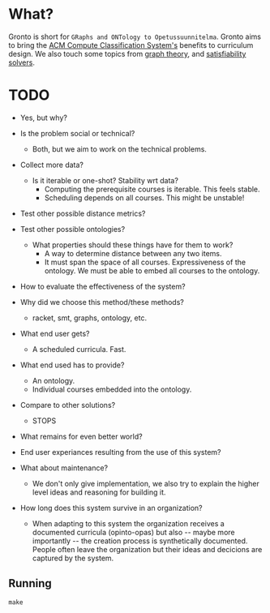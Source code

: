 # What?

Gronto is short for `GRaphs and ONTology to Opetussuunnitelma`. Gronto aims to
bring the [ACM Compute Classification System's](https://dl.acm.org/ccs)
benefits to curriculum design. We also touch some topics from [graph
theory](https://en.wikipedia.org/wiki/Graph_theory), and [satisfiability
solvers](https://en.wikipedia.org/wiki/Satisfiability_modulo_theories).

# TODO

- Yes, but why?
- Is the problem social or technical?
   - Both, but we aim to work on the technical problems.

- Collect more data?
   - Is it iterable or one-shot? Stability wrt data?
      - Computing the prerequisite courses is iterable. This feels stable.
      - Scheduling depends on all courses. This might be unstable!

- Test other possible distance metrics?

- Test other possible ontologies?
   - What properties should these things have for them to work?
      - A way to determine distance between any two items.
      - It must span the space of all courses. Expressiveness of the ontology.
        We must be able to embed all courses to the ontology.

- How to evaluate the effectiveness of the system?
- Why did we choose this method/these methods?
   - racket, smt, graphs, ontology, etc.

- What end user gets?
   - A scheduled curricula. Fast.

- What end used has to provide?
   - An ontology.
   - Individual courses embedded into the ontology.

- Compare to other solutions?
   - STOPS

- What remains for even better world?
- End user experiances resulting from the use of this system?

- What about maintenance?
   - We don't only give implementation, we also try to explain the higher level
     ideas and reasoning for building it.

- How long does this system survive in an organization?
   - When adapting to this system the organization receives a documented
     curricula (opinto-opas) but also -- maybe more importantly -- the creation
     process is synthetically documented. People often leave the organization
     but their ideas and decicions are captured by the system.

## Running

`make`
